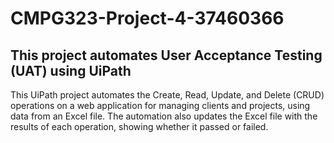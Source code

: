 # CMPG323-Project-4-37460366

## This project automates User Acceptance Testing (UAT) using UiPath

This UiPath project automates the Create, Read, Update, and Delete (CRUD) operations on a web application for managing clients and projects, using data from an Excel file. The automation also updates the Excel file with the results of each operation, showing whether it passed or failed.
